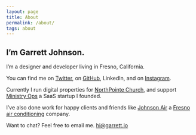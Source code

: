 ```yaml
---
layout: page
title: About
permalink: /about/
tags: about
---
```


## I’m Garrett Johnson.

I’m a designer and developer living in Fresno, California.

You can find me on [Twitter](https://twitter.com/neverarriving), on [GitHub](https://github.com/garrettjohnson), LinkedIn, and on [Instagram](https://instagram.com/garrett_johnson).

Currently I run digital properties for [NorthPointe Church](https://www.northpointe.org/), and support [Ministry Ops](http://ministryops.com) a SaaS startup I founded.

I’ve also done work for happy clients and friends like [Johnson Air](https://johnsonair.net/) a [Fresno air conditioning](https://johnsonair.net/what-we-do/) company.

Want to chat? Feel free to email me. [hi@garrett.io](mailto:hi@garrett.io)

